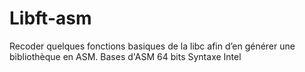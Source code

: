 # Libft-asm
Recoder quelques fonctions basiques de la libc afin d’en générer une bibliothèque en ASM.
Bases d'ASM 64 bits 
Syntaxe Intel 
